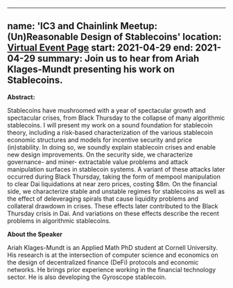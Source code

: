 
---
name: 'IC3 and Chainlink Meetup: (Un)Reasonable Design of Stablecoins'
location: <a href="https://meetup/Chainlink-New-York/events/277474929/">Virtual Event Page</a>
start: 2021-04-29
end: 2021-04-29
summary: Join us to hear from Ariah Klages-Mundt presenting his work on Stablecoins.
---


**Abstract:**

Stablecoins have mushroomed with a year of spectacular growth and spectacular crises, from Black Thursday to the collapse of many algorithmic stablecoins. I will present my work on a sound foundation for stablecoin theory, including a risk-based characterization of the various stablecoin economic structures and models for incentive security and price (in)stability. In doing so, we soundly explain stablecoin crises and enable new design improvements. On the security side, we characterize governance- and miner- extractable value problems and attack manipulation surfaces in stablecoin systems. A variant of these attacks later occurred during Black Thursday, taking the form of mempool manipulation to clear Dai liquidations at near zero prices, costing $8m. On the financial side, we characterize stable and unstable regimes for stablecoins as well as the effect of deleveraging spirals that cause liquidity problems and collateral drawdown in crises. These effects later contributed to the Black Thursday crisis in Dai. And variations on these effects describe the recent problems in algorithmic stablecoins.


**About the Speaker**


Ariah Klages-Mundt is an Applied Math PhD student at Cornell University. His research is at the intersection of computer science and economics on the design of decentralized finance (DeFi) protocols and economic networks. He brings prior experience working in the financial technology sector. He is also developing the Gyroscope stablecoin.

